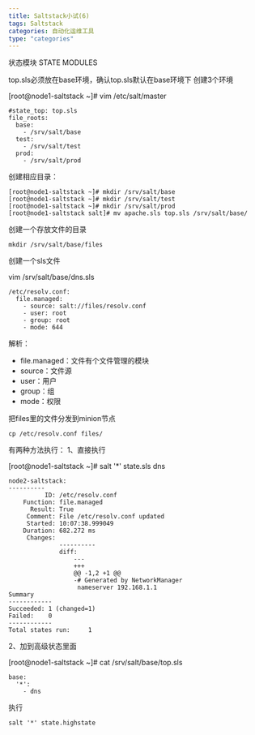 ```yaml
---
title: Saltstack小试(6)
tags: Saltstack
categories: 自动化运维工具
type: "categories"
---
```


状态模块
STATE MODULES 

top.sls必须放在base环境，确认top.sls默认在base环境下
创建3个环境

[root@node1-saltstack ~]# vim /etc/salt/master

```
#state_top: top.sls
file_roots:
  base:
    - /srv/salt/base
  test:
    - /srv/salt/test
  prod:
    - /srv/salt/prod
```
 
创建相应目录：

    [root@node1-saltstack ~]# mkdir /srv/salt/base
    [root@node1-saltstack ~]# mkdir /srv/salt/test
    [root@node1-saltstack ~]# mkdir /srv/salt/prod
    [root@node1-saltstack salt]# mv apache.sls top.sls /srv/salt/base/

创建一个存放文件的目录

    mkdir /srv/salt/base/files

创建一个sls文件

vim /srv/salt/base/dns.sls

```
/etc/resolv.conf:   
  file.managed:
    - source: salt://files/resolv.conf
    - user: root
    - group: root
    - mode: 644
```
   
解析：

- file.managed：文件有个文件管理的模块
- source：文件源
- user：用户
- group：组
- mode：权限


把files里的文件分发到minion节点

    cp /etc/resolv.conf files/


有两种方法执行：
1、直接执行

[root@node1-saltstack ~]# salt '*' state.sls dns

```
node2-saltstack:
----------
          ID: /etc/resolv.conf
    Function: file.managed
      Result: True
     Comment: File /etc/resolv.conf updated
     Started: 10:07:38.999049
    Duration: 682.272 ms
     Changes:   
              ----------
              diff:
                  --- 
                  +++ 
                  @@ -1,2 +1 @@
                  -# Generated by NetworkManager
                   nameserver 192.168.1.1
Summary
------------
Succeeded: 1 (changed=1)
Failed:    0
------------
Total states run:     1
```

2、加到高级状态里面

[root@node1-saltstack ~]# cat /srv/salt/base/top.sls

```
base:
  '*':
    - dns
```


执行

    salt '*' state.highstate